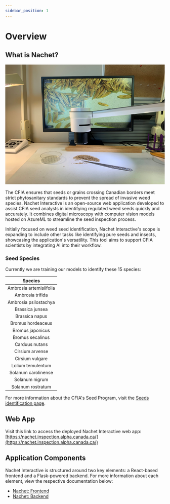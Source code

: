 ```yaml
---
sidebar_position: 1
---
```

# Overview

## What is Nachet?

![A close-up image of a microscope is shown. A computer monitor is in the background. A petri dish and a scalpel are on the table.](./nachet-img/nachet-1.png)

The CFIA ensures that seeds or grains crossing Canadian borders meet strict
phytosanitary standards to prevent the spread of invasive weed species. Nachet
Interactive is an open-source web application developed to assist CFIA seed
analysts in identifying regulated weed seeds quickly and accurately. It combines
digital microscopy with computer vision models hosted on AzureML to streamline
the seed inspection process.

Initially focused on weed seed identification, Nachet Interactive's scope is
expanding to include other tasks like identifying pure seeds and insects,
showcasing the application's versatility. This tool aims to support CFIA
scientists by integrating AI into their workflow.

### Seed Species

Currently we are training our models to identify these 15 species:

| **Species** |
|:--:|
| Ambrosia artemisiifolia  |
| Ambrosia trifida |
| Ambrosia psilostachya |
| Brassica junsea |
| Brassica napus |
| Bromus hordeaceus |
| Bromus japonicus |
| Bromus secalinus |
| Carduus nutans |
| Cirsium arvense |
| Cirsium vulgare |
| Lolium temulentum |
| Solanum carolinense |
| Solanum nigrum |
| Solanum rostratum |

For more information about the CFIA's Seed Program, visit the [Seeds
identification
page](https://inspection.canada.ca/plant-health/seeds/seed-testing-and-grading/seeds-identification/eng/1333136604307/1333136685768).

## Web App

Visit this link to access the deployed Nachet Interactive web app:
[https://nachet.inspection.alpha.canada.ca/](https://nachet.inspection.alpha.canada.ca/)

## Application Components

Nachet Interactive is structured around two key elements: a React-based frontend
and a Flask-powered backend. For more information about each element, view the
respective documentation below:

* [Nachet: Frontend](https://github.com/ai-cfia/nachet-frontend)
* [Nachet: Backend](https://github.com/ai-cfia/nachet-backend)
